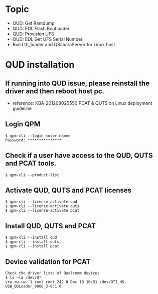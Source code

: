 # Topic
- QUD: Get Ramdump
- QUD: EDL Flash Bootloader
- QUD: Provision UFS
- QUD: EDL Get UFS Serial Number
- Build fh_loader and QSaharaServer for Linux host

# QUD installation
## If running into QUD issue, please reinstall the driver and then reboot host pc.
  - reference: KBA-201209020550 PCAT & QUTS on Linux deployment guideline

## Login QPM

```
$ qpm-cli --login <user-name>
Password: ***************
```

## Check if a user have access to the QUD, QUTS and PCAT tools.
```
$ qpm-cli --product-list
```

## Activate QUD, QUTS and PCAT licenses
```
$ qpm-cli --license-activate qud
$ qpm-cli --license-activate quts
$ qpm-cli --license-activate pcat
```

## Install QUD, QUTS and PCAT
```
$ qpm-cli --install qud
$ qpm-cli --install quts
$ qpm-cli --install pcat
```

## Device validation for PCAT
```
Check the driver lists of Qualcomm devices
$ ls –la /dev/Q*
crw-rw-rw- 1 root root 242 0 Dec 10 10:51 /dev/QTI_HS-USB_QDLoader_9008_3-8:1.0
```